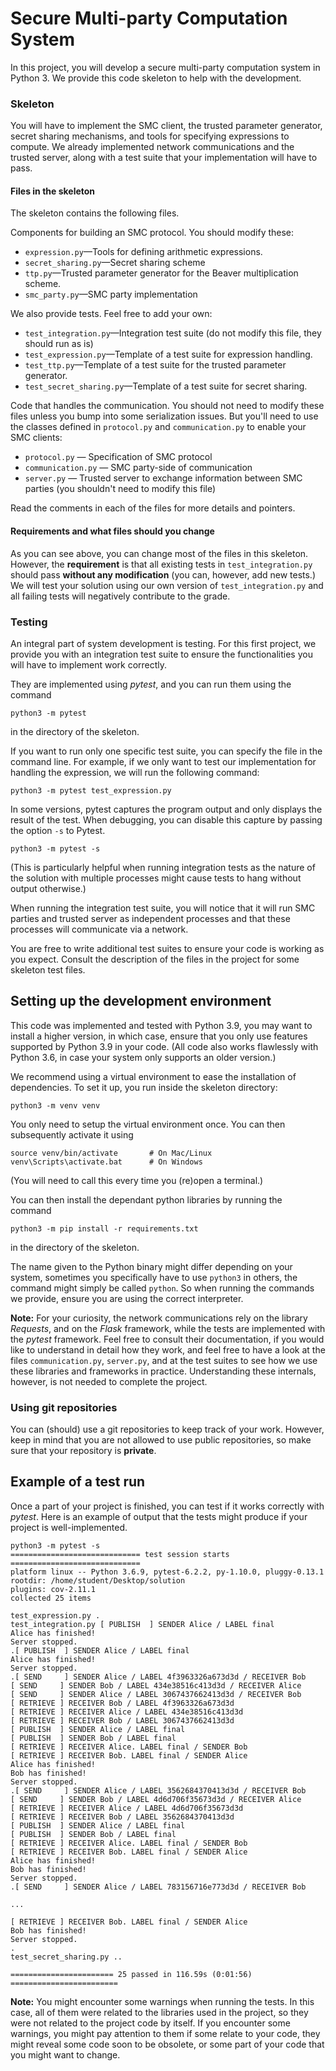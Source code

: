 # Secure Multi-party Computation System

In this project, you will develop a secure multi-party computation system in
Python 3. We provide this code skeleton to help with the development.

### Skeleton
You will have to implement the SMC client, the trusted parameter generator,
secret sharing mechanisms, and tools for specifying expressions to compute. We
already implemented network communications and the trusted server, along with a
test suite that your implementation will have to pass.

#### Files in the skeleton

The skeleton contains the following files.

Components for building an SMC protocol. You should modify these:
* `expression.py`—Tools for defining arithmetic expressions.
* `secret_sharing.py`—Secret sharing scheme
* `ttp.py`—Trusted parameter generator for the Beaver multiplication scheme.
* `smc_party.py`—SMC party implementation

We also provide tests. Feel free to add your own:
* `test_integration.py`—Integration test suite (do not modify this file, they
  should run as is)
* `test_expression.py`—Template of a test suite for expression handling.
* `test_ttp.py`—Template of a test suite for the trusted parameter generator.
* `test_secret_sharing.py`—Template of a test suite for secret sharing.

Code that handles the communication. You should not need to modify these files unless
you bump into some serialization issues. But you'll need to use the classes defined
in `protocol.py` and `communication.py` to enable your SMC clients:
* `protocol.py` — Specification of SMC protocol
* `communication.py` — SMC party-side of communication
* `server.py` — Trusted server to exchange information between SMC parties (you
  shouldn't need to modify this file)

Read the comments in each of the files for more details and pointers.

#### Requirements and what files should you change
As you can see above, you can change most of the files in this skeleton.
However, the **requirement** is that all existing tests in `test_integration.py`
should pass **without any modification** (you can, however, add new tests.) We
will test your solution using our own version of ``test_integration.py`` and all
failing tests will negatively contribute to the grade.

### Testing

An integral part of system development is testing.
For this first project, we provide you with an integration test suite to ensure
the functionalities you will have to implement work correctly.

They are implemented using *pytest*, and you can run them using the command
```
python3 -m pytest
```
in the directory of the skeleton.

If you want to run only one specific test suite, you can specify the file in
the command line. For example, if we only want to test our implementation for
handling the expression, we will run the following command:
```
python3 -m pytest test_expression.py
```

In some versions, pytest captures the program output and only displays the
result of the test. When debugging, you can disable this capture by passing the
option `-s` to Pytest.
```
python3 -m pytest -s
```
(This is particularly helpful when running integration tests as the nature of
the solution with multiple processes might cause tests to hang without output
otherwise.)

When running the integration test suite, you will notice that it will run SMC
parties and trusted server as independent processes and that these processes
will communicate via a network.

You are free to write additional test suites to ensure your code is working as
you expect. Consult the description of the files in the project for some
skeleton test files.

## Setting up the development environment

This code was implemented and tested with Python 3.9, you may want to install a
higher version, in which case, ensure that you only use features supported by
Python 3.9 in your code. (All code also works flawlessly with Python 3.6, in
case your system only supports an older version.)

We recommend using a virtual environment to ease the installation of dependencies. To
set it up, you run inside the skeleton directory:
```
python3 -m venv venv
```
You only need to setup the virtual environment once. You can then subsequently
activate it using

```
source venv/bin/activate       # On Mac/Linux
venv\Scripts\activate.bat      # On Windows
```
(You will need to call this every time you (re)open a terminal.)

You can then install the dependant python libraries by running the command
```
python3 -m pip install -r requirements.txt
```
in the directory of the skeleton.

The name given to the Python binary might differ depending on your system,
sometimes you specifically have to use `python3` in others, the command might
simply be called `python`. So when running the commands we provide, ensure you
are using the correct interpreter.

**Note:** For your curiosity, the network communications rely on the library
*Requests*, and on the *Flask* framework, while the tests are implemented with
the *pytest* framework. Feel free to consult their documentation, if you would
like to understand in detail how they work, and feel free to have a look at the
files `communication.py`, `server.py`, and at the test suites to see how we use
these libraries and frameworks in practice. Understanding these internals,
however, is not needed to complete the project.

### Using git repositories

You can (should) use a git repositories to keep track of your work. However,
keep in mind that you are not allowed to use public repositories, so make sure
that your repository is **private**.

## Example of a test run

Once a part of your project is finished, you can test if it works correctly with
*pytest*.  Here is an example of output that the tests might produce if your
project is well-implemented.

```
python3 -m pytest -s
============================= test session starts =============================
platform linux -- Python 3.6.9, pytest-6.2.2, py-1.10.0, pluggy-0.13.1
rootdir: /home/student/Desktop/solution
plugins: cov-2.11.1
collected 25 items

test_expression.py .
test_integration.py [ PUBLISH  ] SENDER Alice / LABEL final
Alice has finished!
Server stopped.
.[ PUBLISH  ] SENDER Alice / LABEL final
Alice has finished!
Server stopped.
.[ SEND     ] SENDER Alice / LABEL 4f3963326a673d3d / RECEIVER Bob
[ SEND     ] SENDER Bob / LABEL 434e38516c413d3d / RECEIVER Alice
[ SEND     ] SENDER Alice / LABEL 3067437662413d3d / RECEIVER Bob
[ RETRIEVE ] RECEIVER Bob / LABEL 4f3963326a673d3d
[ RETRIEVE ] RECEIVER Alice / LABEL 434e38516c413d3d
[ RETRIEVE ] RECEIVER Bob / LABEL 3067437662413d3d
[ PUBLISH  ] SENDER Alice / LABEL final
[ PUBLISH  ] SENDER Bob / LABEL final
[ RETRIEVE ] RECEIVER Alice. LABEL final / SENDER Bob
[ RETRIEVE ] RECEIVER Bob. LABEL final / SENDER Alice
Alice has finished!
Bob has finished!
Server stopped.
.[ SEND     ] SENDER Alice / LABEL 3562684370413d3d / RECEIVER Bob
[ SEND     ] SENDER Bob / LABEL 4d6d706f35673d3d / RECEIVER Alice
[ RETRIEVE ] RECEIVER Alice / LABEL 4d6d706f35673d3d
[ RETRIEVE ] RECEIVER Bob / LABEL 3562684370413d3d
[ PUBLISH  ] SENDER Alice / LABEL final
[ PUBLISH  ] SENDER Bob / LABEL final
[ RETRIEVE ] RECEIVER Alice. LABEL final / SENDER Bob
[ RETRIEVE ] RECEIVER Bob. LABEL final / SENDER Alice
Alice has finished!
Bob has finished!
Server stopped.
.[ SEND     ] SENDER Alice / LABEL 783156716e773d3d / RECEIVER Bob

...

[ RETRIEVE ] RECEIVER Bob. LABEL final / SENDER Alice
Bob has finished!
Server stopped.
.
test_secret_sharing.py ..

======================= 25 passed in 116.59s (0:01:56) ========================
```

**Note:** You might encounter some warnings when running the tests.
In this case, all of them were related to the libraries used in the project, so
they were not related to the project code by itself.
If you encounter some warnings, you might pay attention to them if some relate
to your code, they might reveal some code soon to be obsolete, or some part of
your code that you might want to change.
